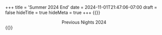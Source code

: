 +++
title = 'Summer 2024 End'
date = 2024-11-01T21:47:06-07:00
draft = false
hideTitle = true
hideMeta = true
+++
{{<rawhtml>}}
<div class="movie-name" style="text-align:center">Previous Nights 2024</div>
{{</rawhtml>}}